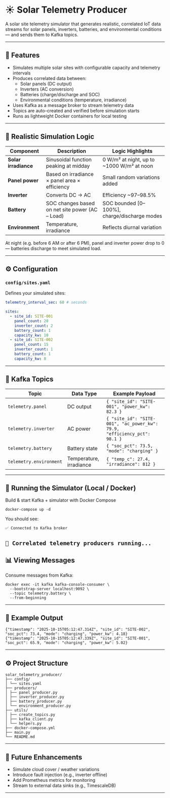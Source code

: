 # ☀️ Solar Telemetry Producer

A solar site telemetry simulator that generates realistic, correlated IoT data streams for solar panels, inverters, batteries, and environmental conditions — and sends them to Kafka topics.

---

## 🚀 Features

- Simulates multiple solar sites with configurable capacity and telemetry intervals
- Produces correlated data between:
    - Solar panels (DC output)
    - Inverters (AC conversion)
    - Batteries (charge/discharge and SOC)
    - Environmental conditions (temperature, irradiance)
- Uses Kafka as a message broker to stream telemetry data
- Topics are auto-created and verified before simulation starts
- Runs as lightweight Docker containers for local testing

---

## 🧠 Realistic Simulation Logic

| Component | Description | Logic Highlights |
|------------|--------------|------------------|
| **Solar irradiance** | Sinusoidal function peaking at midday | 0 W/m² at night, up to ~1000 W/m² at noon |
| **Panel power** | Based on irradiance × panel area × efficiency | Small random variations added |
| **Inverter** | Converts DC → AC | Efficiency ~97–98.5% |
| **Battery** | SOC changes based on net site power (AC – Load) | SOC bounded [0–100%], charge/discharge modes |
| **Environment** | Temperature, irradiance | Reflects diurnal variation |

At night (e.g. before 6 AM or after 6 PM), panel and inverter power drop to 0 — batteries discharge to meet simulated load.

---

## ⚙️ Configuration

### `config/sites.yaml`

Defines your simulated sites:
```yaml
telemetry_interval_sec: 60 # seconds

sites:
  - site_id: SITE-001
    panel_count: 20
    inverter_count: 2
    battery_count: 1
    capacity_kw: 10
  - site_id: SITE-002
    panel_count: 15
    inverter_count: 1
    battery_count: 1
    capacity_kw: 8
```
---
## 📡 Kafka Topics

| Topic                   | Data Type               | Example Payload                                                         |
|-------------------------|------------------------|-------------------------------------------------------------------------|
| `telemetry.panel`       | DC output              | `{ "site_id": "SITE-001", "power_kw": 82.3 }`                           |
| `telemetry.inverter`    | AC power               | `{ "site_id": "SITE-001", "ac_power_kw": 79.9, "efficiency_pct": 98.1 }`|
| `telemetry.battery`     | Battery state          | `{ "soc_pct": 73.5, "mode": "charging" }`                               |
| `telemetry.environment` | Temperature, irradiance| `{ "temp_c": 27.4, "irradiance": 812 }`                                 |
---
## 🐳 Running the Simulator (Local / Docker)
Build & start Kafka + simulator with Docker Compose

`docker-compose up -d`

You should see:

`✅ Connected to Kafka broker`

`🚀 Correlated telemetry producers running...`
---
## 📊 Viewing Messages

Consume messages from Kafka:

```
docker exec -it kafka kafka-console-consumer \
  --bootstrap-server localhost:9092 \
  --topic telemetry.battery \
  --from-beginning
```
---
## 🧪 Example Output
```
{"timestamp": "2025-10-15T05:12:47.314Z", "site_id": "SITE-002", "soc_pct": 73.4, "mode": "charging", "power_kw": 4.18}
{"timestamp": "2025-10-15T05:12:47.339Z", "site_id": "SITE-001", "soc_pct": 65.9, "mode": "charging", "power_kw": 5.02}
```
---

## ⚙️ Project Structure
```
solar_telemetry_producer/
├── config/
│ └── sites.yaml
├── producers/
│ ├── panel_producer.py
│ ├── inverter_producer.py
│ ├── battery_producer.py
│ └── environment_producer.py
├── utils/
│ ├── create_topics.py
│ ├── kafka_client.py
│ └── helpers.py
├── docker-compose.yml
├── main.py
└── README.md
```
---
## 🧠 Future Enhancements
- Simulate cloud cover / weather variations
- Introduce fault injection (e.g., inverter offline)
- Add Prometheus metrics for monitoring
- Stream to external data sinks (e.g., TimescaleDB)
---
